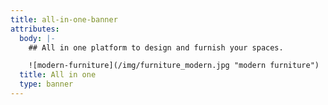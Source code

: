 ```yaml
---
title: all-in-one-banner
attributes:
  body: |-
    ## All in one platform to design and furnish your spaces.

    ![modern-furniture](/img/furniture_modern.jpg "modern furniture")
  title: All in one
  type: banner
---
```


